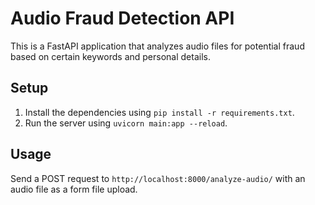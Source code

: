 # Audio Fraud Detection API

This is a FastAPI application that analyzes audio files for potential fraud based on certain keywords and personal details.

## Setup

1. Install the dependencies using `pip install -r requirements.txt`.
2. Run the server using `uvicorn main:app --reload`.

## Usage

Send a POST request to `http://localhost:8000/analyze-audio/` with an audio file as a form file upload.

